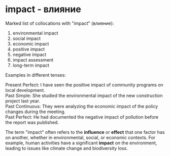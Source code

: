 # impact - влияние

Marked list of collocations with "impact" (влияние):

1. environmental impact  
2. social impact  
3. economic impact  
4. positive impact  
5. negative impact  
6. impact assessment  
7. long-term impact  

Examples in different tenses:

Present Perfect: I have seen the positive impact of community programs on local development.  
Past Simple: She studied the environmental impact of the new construction project last year.  
Past Continuous: They were analyzing the economic impact of the policy changes during the meeting.  
Past Perfect: He had documented the negative impact of pollution before the report was published.  

The term "impact" often refers to the **influence** or **effect** that one factor has on another, whether in environmental, social, or economic contexts. For example, human activities have a significant **impact** on the environment, leading to issues like climate change and biodiversity loss.
